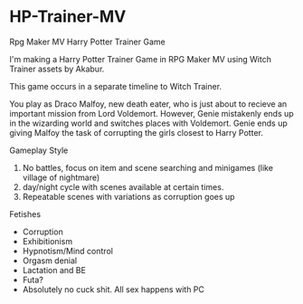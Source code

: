 # HP-Trainer-MV
Rpg Maker MV Harry Potter Trainer Game

I'm making a Harry Potter Trainer Game in RPG Maker MV using Witch Trainer assets by Akabur.

This game occurs in a separate timeline to Witch Trainer.

You play as Draco Malfoy, new death eater, who is just about to recieve an important mission from Lord Voldemort.
However, Genie mistakenly ends up in the wizarding world and switches places with Voldemort. Genie ends up giving
Malfoy the task of corrupting the girls closest to Harry Potter.


Gameplay Style
1. No battles, focus on item and scene searching and minigames (like village of nightmare)
2. day/night cycle with scenes available at certain times.
3. Repeatable scenes with variations as corruption goes up

Fetishes
- Corruption
- Exhibitionism
- Hypnotism/Mind control
- Orgasm denial
- Lactation and BE
- Futa?
- Absolutely no cuck shit. All sex happens with PC
